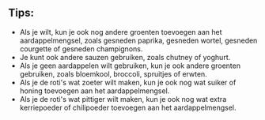 ## Tips:

- Als je wilt, kun je ook nog andere groenten toevoegen aan het aardappelmengsel, zoals gesneden paprika, gesneden wortel, gesneden courgette of gesneden champignons.
- Je kunt ook andere sauzen gebruiken, zoals chutney of yoghurt.
- Als je geen aardappelen wilt gebruiken, kun je ook andere groenten gebruiken, zoals bloemkool, broccoli, spruitjes of erwten.
- Als je de roti's wat zoeter wilt maken, kun je ook nog wat suiker of honing toevoegen aan het aardappelmengsel.
- Als je de roti's wat pittiger wilt maken, kun je ook nog wat extra kerriepoeder of chilipoeder toevoegen aan het aardappelmengsel.